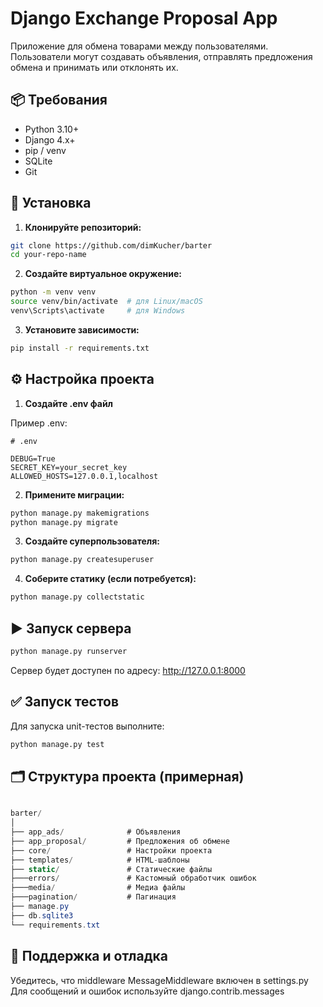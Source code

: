 # Django Exchange Proposal App

Приложение для обмена товарами между пользователями.
Пользователи могут создавать объявления, отправлять предложения обмена и принимать или отклонять их.

## 📦 Требования

- Python 3.10+
- Django 4.x+
- pip / venv
- SQLite
- Git

## 🚀 Установка

1. **Клонируйте репозиторий:**

```bash
git clone https://github.com/dimKucher/barter
cd your-repo-name 
```

2. **Создайте виртуальное окружение:**

```bash
python -m venv venv
source venv/bin/activate  # для Linux/macOS
venv\Scripts\activate     # для Windows
```

3. **Установите зависимости:**

```bash
pip install -r requirements.txt
```

## ⚙️ Настройка проекта

1. **Создайте .env файл**

Пример .env:

```env
# .env

DEBUG=True
SECRET_KEY=your_secret_key
ALLOWED_HOSTS=127.0.0.1,localhost
```

2. **Примените миграции:**

```bash
python manage.py makemigrations
python manage.py migrate
```

3. **Создайте суперпользователя:**

```bash
python manage.py createsuperuser
```

4. **Соберите статику (если потребуется):**

```bash
python manage.py collectstatic
```

## ▶️ Запуск сервера

```bash
python manage.py runserver
```

Сервер будет доступен по адресу: http://127.0.0.1:8000

## ✅ Запуск тестов

Для запуска unit-тестов выполните:

```bash
python manage.py test
```

## 🗂️ Структура проекта (примерная)

```csharp

barter/
│
├── app_ads/              # Объявления
├── app_proposal/         # Предложения об обмене
├── core/                 # Настройки проекта
├── templates/            # HTML-шаблоны
├── static/               # Статические файлы
├───errors/               # Кастомный обработчик ошибок
├───media/                # Медиа файлы
├───pagination/           # Пагинация
├── manage.py
├── db.sqlite3             
└── requirements.txt
```

## 🧪 Поддержка и отладка

Убедитесь, что middleware MessageMiddleware включен в settings.py
Для сообщений и ошибок используйте django.contrib.messages